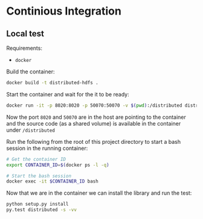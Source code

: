 # Continious Integration

## Local test

Requirements:
-  `docker`

Build the container:
```bash
docker build -t distributed-hdfs .
```

Start the container and wait for the it to be ready:

```bash
docker run -it -p 8020:8020 -p 50070:50070 -v $(pwd):/distributed distributed-hdfs
```

Now the port `8020` and `50070` are in the host are pointing to the container and the source code (as a shared volume) is available in the container under `/distributed`

Run the following from the root of this project directory to start a bash
session in the running container:

```bash
# Get the container ID
export CONTAINER_ID=$(docker ps -l -q)

# Start the bash session
docker exec -it $CONTAINER_ID bash
```

Now that we are in the container we can install the library and run the test:

```bash
python setup.py install
py.test distributed -s -vv
```
